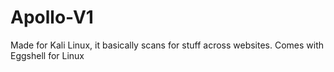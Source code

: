 # Apollo-V1
Made for Kali Linux, it basically scans for stuff across websites. Comes with Eggshell for Linux
